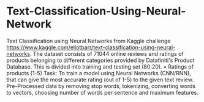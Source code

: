 # Text-Classification-Using-Neural-Network
Text Classification using Neural Networks from Kaggle challenge https://www.kaggle.com/eliotbarr/text-classification-using-neural-networks. 
The dataset consists of 71044 online reviews and ratings of products  belonging to different categories provided by Datafiniti's Product Database. This is divided into training and testing set (80:20).
•	Ratings of products (1-5)
Task: To train a model using Neural Networks (CNN/RNN), that can give the most accurate rating (out of 1-5) to the given text review.
Pre-Processed data by removing stop words, tokenizing, converting words to vectors, choosing number of words per sentence and maximum features.

